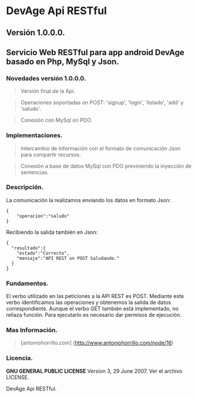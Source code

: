 # DevAge Api RESTful
## Versión 1.0.0.0.
## Servicio Web RESTful para app android DevAge basado en Php, MySql y Json.

### Novedades versión 1.0.0.0.

> Versión final de la Api.

> Operaciones soportadas on POST: 'signup', 'login', 'listado', 'add' y 'saludo'.

> Conexión con MySql on PDO.

### Implementaciones.

> Intercambio de información con el formato de comunicación Json para compartir recursos.

> Conexión a base de datos MySql con PDO previniendo la inyección de sentencias.

### Descripción.

La comunicación la realizamos enviando los datos en formato Json:

```
{
	"operacion":"saludo"
}
```

Recibiendo la salida también en Json:

```
{
  "resultado":{
    "estado":"Correcto",
    "mensaje":"API REST on POST Saludando."
  }
}
```

### Fundamentos.

El verbo utilizado en las peticiones a la API REST es POST. Mediante este verbo
identificamos las operaciones y obtenemos la salida de datos correspondiente.
Aunque el verbo GET también está implementado, no reliaza función.
Para ejecutarlo es necesario dar permisos de ejecución.

### Mas Información.

> [antoniohorrillo.com] (http://www.antoniohorrillo.com/node/16)

### Licencia.

**GNU GENERAL PUBLIC LICENSE** Version 3, 29 June 2007. Ver el archivo LICENSE.

DevAge Api RESTful.
